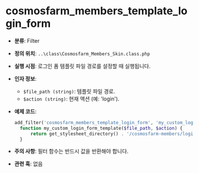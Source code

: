 # cosmosfarm_members_template_login_form

- **분류**: Filter
- **정의 위치**: `..\class\Cosmosfarm_Members_Skin.class.php`
- **실행 시점**: 로그인 폼 템플릿 파일 경로를 설정할 때 실행됩니다.
- **인자 정보**:
  - `$file_path (string)`: 템플릿 파일 경로.
  - `$action (string)`: 현재 액션 (예: 'login').
- **예제 코드**:

  ```php
  add_filter('cosmosfarm_members_template_login_form', 'my_custom_login_form_template', 10, 2);
    function my_custom_login_form_template($file_path, $action) {
        return get_stylesheet_directory() . '/cosmosfarm-members/login-form.php';
    }
  ```

- **주의 사항**: 필터 함수는 반드시 값을 반환해야 합니다.
- **관련 훅**: 없음
